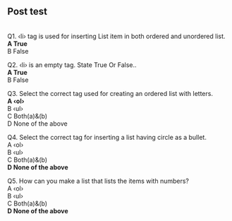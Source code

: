 ## Post test
<br>
Q1.  ‹li› tag is used for inserting List item in both ordered and unordered list.<br>
<b>A  True<br></b>
B   False<br>

Q2.  ‹li› is an empty tag. State True Or False..<br>
<b>A  True<br></b>
B   False<br>

Q3. Select the correct tag used for creating an ordered list with letters.<br>
<b>A  ‹ol›<br></b>
B  ‹ul›<br>
C  Both(a)&(b)<br>
D  None of the above<br>


Q4. Select the correct tag for inserting a list having circle as a bullet.<br>
A  ‹ol›<br>
B  ‹ul›<br>
C  Both(a)&(b)<br>
<b>D  None of the above<br></b>

Q5.  How can you make a list that lists the items with numbers?<br>
A  ‹ol›<br>
B  ‹ul›<br>
C  Both(a)&(b)<br>
<b>D  None of the above<br></b>
